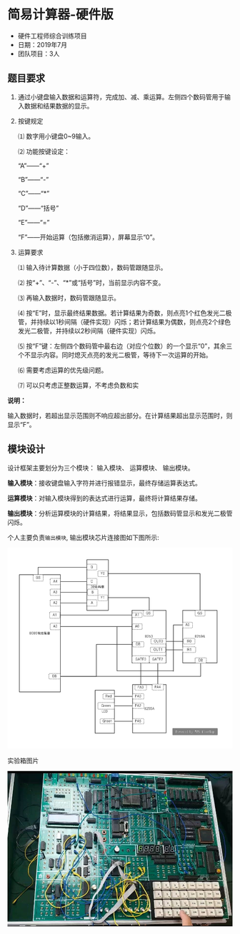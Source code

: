 # 简易计算器-硬件版

+ 硬件工程师综合训练项目
+ 日期：2019年7月
+ 团队项目：3人

## 题目要求

1. 通过小键盘输入数据和运算符，完成加、减、乘运算。左侧四个数码管用于输入数据和结果数据的显示。

2. 按键规定

   ⑴ 数字用小键盘0~9输入。 

   ⑵ 功能按键设定： 

   “A”——“+” 

   “B”——“-” 

   “C”——“*”

   “D”——“括号” 

   “E”——“=” 

   “F”——开始运算（包括撤消运算），屏幕显示“0”。 

3. 运算要求

   ⑴ 输入待计算数据（小于四位数），数码管跟随显示。 

   ⑵ 按“+”、“-”、“*”或“括号”时，当前显示内容不变。 

   ⑶ 再输入数据时，数码管跟随显示。 

   ⑷ 按“E”时，显示最终结果数据。若计算结果为奇数，则点亮1个红色发光二极管，并持续以1秒间隔（硬件实现）闪烁；若计算结果为偶数，则点亮2个绿色发光二极管，并持续以2秒间隔（硬件实现）闪烁。

   ⑸ 按“F”键：左侧四个数码管中最右边（对应个位数）的一个显示“0”，其余三个不显示内容。同时熄灭点亮的发光二极管，等待下一次运算的开始。 

   ⑹ 需要考虑运算的优先级问题。 

   ⑺ 可以只考虑正整数运算，不考虑负数和实

**说明：** 

输入数据时，若超出显示范围则不响应超出部分。在计算结果超出显示范围时，则显示“F”。 

## 模块设计

设计框架主要划分为三个模块： 输入模块、 运算模块、 输出模块。

**输入模块**：接收键盘输入字符并进行报错显示，最终存储运算表达式。

**运算模块**：对输入模块得到的表达式进行运算，最终将计算结果存储。

**输出模块**：分析运算模块的计算结果，将结果显示，包括数码管显示和发光二极管闪烁。

个人主要负责`输出模块`, 输出模块芯片连接图如下图所示:

![](./docs/imgs/1.png)

实验箱图片

![](./docs/imgs/2.jpg)



